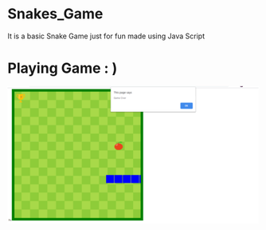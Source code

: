 # Snakes_Game
It is a basic Snake Game just for fun made using Java Script

# Playing Game : )
![](snake_game.png)
